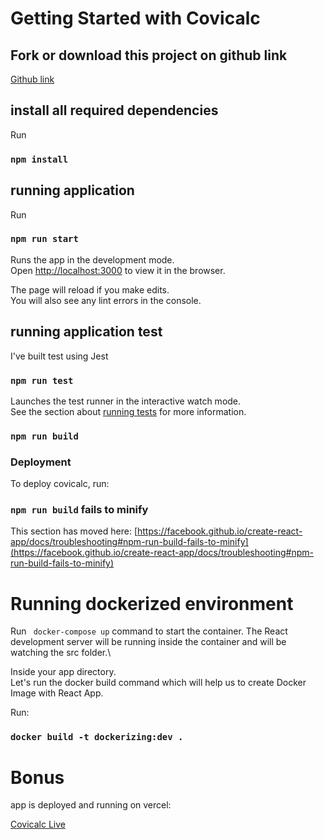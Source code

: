# Getting Started with Covicalc

## Fork or download this project on github link

[Github link ](https://github.com/ntwari-egide/covical)

## install all required dependencies
Run

### `npm install`

## running application
Run

### `npm run start`

Runs the app in the development mode.\
Open [http://localhost:3000](http://localhost:3000) to view it in the browser.

The page will reload if you make edits.\
You will also see any lint errors in the console.

## running application test
I've built test using Jest 

### `npm run test`

Launches the test runner in the interactive watch mode.\
See the section about [running tests](https://facebook.github.io/create-react-app/docs/running-tests) for more information.

### `npm run build`

### Deployment

To deploy covicalc, run: 

### `npm run build` fails to minify

This section has moved here: [https://facebook.github.io/create-react-app/docs/troubleshooting#npm-run-build-fails-to-minify](https://facebook.github.io/create-react-app/docs/troubleshooting#npm-run-build-fails-to-minify)

# Running dockerized environment

Run ` docker-compose up` command to start the container. The React development server will be running inside the container and will be watching the src folder.\

Inside your app directory.\
Let's run the docker build command which will help us to create Docker Image with React App.

Run:

### `docker build -t dockerizing:dev .`

# Bonus
app is deployed and running on vercel:

[Covicalc Live](http://covical.vercel.app/)

